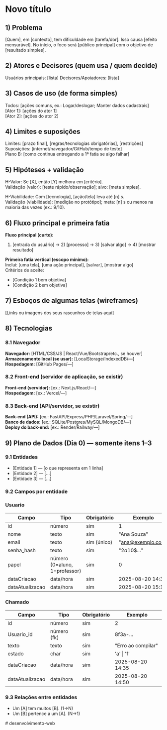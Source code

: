 # Novo título
<!-- EXEMPLO: "Empréstimos e Reservas de Materiais da Biblioteca" -->

## 1) Problema
<!-- Escreva o problema sem falar de telas/tecnologias.
     Responda: Quem sofre? Onde? O que atrapalha? Por que isso importa?
     Em uma realidade alternativa, alunos precisam diariamente de livros para que possam acompanhar suas
     aulas. Como em uma turma de Desenvolvimento WEB existem 42 alunos e apenas 13 exemplares emprestáveis 
     do livro "Lógica de Programação e algoritmos com JavaScript", por exemplo, os alunos precisam rotacionar de uma 
     forma dinâmica a forma como pegam esse livro emprestado, tendo a possibilidade de ficarem com ele 
     durante um dia.
     O objetivo é criar um Sistema de Biblioteca Online, onde será permitida a reserva desses livros por alunos,
     fazendo com que sempre haja disponibilidade de material no acervo para os alunos que necessitem dele. Fazendo com 
     que a rotabilidade dos empréstimos seja mais fluida e organizada e todos os alunos consigam utilizar o material.
     O sistema estará dentro da "Minha biblioteca" institucional, então o aluno precisa estar regularmente matriculado 
     para ter acesso ao sistema e as telas de empréstimos e reservas, não precisando haver qualquer tipo de verificação 
     para confirmar que o aluno possui ou não matricula.
      -->
[Quem], em [contexto], tem dificuldade em [tarefa/dor].
Isso causa [efeito mensurável].
No início, o foco será [público principal] com o objetivo de [resultado simples].

## 2) Atores e Decisores (quem usa / quem decide)
<!-- Liste papéis (não nomes).
     EXEMPLO:
     Usuários principais: Alunos regulamente matriculados, bibliotecários
     Decisores/Apoiadores: Bibliotecários -->
Usuários principais: [lista]
Decisores/Apoiadores: [lista]

## 3) Casos de uso (de forma simples)
<!-- Formato "Ator: ações que pode fazer".
     DICA: Use "Manter (inserir, mostrar, editar, remover)" quando for CRUD.
     EXEMPLO:
     Todos: Logar/deslogar do sistema; Manter dados cadastrais
     Aluno: Pode pesquisar livros e verificar quantos exemplares estão se disponíveis se o livro existir no acervo.
     Ele pode também fazer a reserva de um único exemplar, caso não esteja disponível e vai ficar em uma fila de espera
     para quando o material estiver disponível. Ele também pode emprestar um livro, deixando ele no seu nome para que 
     faça a retirada do material na biblioteca.
     Bibliotecários: Podem atulizar a quantidade de exemplares disponíveis no acervo, verificar a fila de espera, emprestam os materiais disponíveis, atualizam a fila e o status do material. 

      -->
Todos: [ações comuns, ex.: Logar/deslogar; Manter dados cadastrais]  
[Ator 1]: [ações do ator 1]  
[Ator 2]: [ações do ator 2] 

## 4) Limites e suposições
<!-- Simples assim:
     - Limites = regras/prazos/obrigações que você não controla.
     - Suposições = coisas que você espera ter e podem falhar.
     - Plano B = como você segue com a 1ª fatia se algo falhar.

     O aluno pode pedir emprestado apenas um exemplar de cada material, podendo ficar com ele durante 24hrs. Ele pode
     fazer a devolução a qualquer momento, porém ele não pode renovar o livro no mesmo dia, para que possa haver a rotatividade
     esperada. Ele, no entando, pode reservar o livro e entrar na fila de espera para poder pegar outro exemplar. Caso vença a 
     data de devolução do material, o aluno ficará impossibilidade de fazer uma nova reserva ou empréstimo durante 24hrs.
     -->
Limites: [prazo final], [regras/tecnologias obrigatórias], [restrições]  
Suposições: [internet/navegador/GitHub/tempo de teste]  
Plano B: [como continua entregando a 1ª fatia se algo falhar]

## 5) Hipóteses + validação
<!-- Preencha as duas frases abaixo. Simples e direto.
     EXEMPLO Valor: Se o aluno ver sua posição na fila, sente mais controle e conclui melhor a atividade.
     Validação: teste com 5 alunos; sucesso se ≥4 abrem/fecham chamado sem ajuda.
     EXEMPLO Viabilidade: Com app no navegador (HTML/CSS/JS + armazenamento local),
     criar e listar chamados responde em até 1 segundo na maioria das vezes (ex.: 9 de cada 10).
     Validação: medir no protótipo com 30 ações; meta: pelo menos 27 de 30 ações (9/10) em 1s ou menos. -->
H-Valor: Se [X], então [Y] melhora em [critério].  
Validação (valor): [teste rápido/observação]; alvo: [meta simples].

H-Viabilidade: Com [tecnologia], [ação/tela] leva até [n] s.  
Validação (viabilidade): [medição no protótipo]; meta: [n] s ou menos na maioria das vezes (ex.: 9/10).

## 6) Fluxo principal e primeira fatia
<!-- Pense “Entrada → Processo → Saída”.
     Fluxo principal:
     1) Aluno faz uma pesquisa de um material;
     2) Checa quantos materias estão disponíveis;
     3) Se tiver disponibilidade -> faz reserva pra retirar na biblioteca;
     4) Se não tiver mais exemplares -> faz reserva e entra na fila para retirada;
     5) Bibliotecário recebe notificação para fazer a liberação do material;
     6) Faz a entrega para o aluno do material;
     7) Depois de fazer o uso necessário, o aluno devolve o material;
     8) Bibliotecário atualiza o status do material devolvido ou o atribui para o próximo da fila.

     EXEMPLO de Fluxo:
     1) Aluno faz login
     2) Clica em "Pedir ajuda" e descreve a dúvida
     3) Sistema salva e coloca na fila
     4) Lista mostra ordem e tempo desde criação
     5) Professor encerra o chamado
     EXEMPLO de 1ª fatia:
     Inclui login simples, criar chamado, listar em ordem.
     Critérios de aceite (objetivos): criar → aparece na lista com horário; encerrar → some ou marca "fechado". -->
**Fluxo principal (curto):**  
1) [entrada do usuário] → 2) [processo] → 3) [salvar algo] → 4) [mostrar resultado]

**Primeira fatia vertical (escopo mínimo):**  
Inclui: [uma tela], [uma ação principal], [salvar], [mostrar algo]  
Critérios de aceite:
- [Condição 1 bem objetiva]
- [Condição 2 bem objetiva]

## 7) Esboços de algumas telas (wireframes)
<!-- Vale desenho no papel (foto), Figma, Excalidraw, etc. Não precisa ser bonito, precisa ser claro.
     EXEMPLO de telas:
     • Login
     • Lista de chamados (ordem + tempo desde criação)
     • Novo chamado (formulário simples)
     • Painel do professor (atender/encerrar)
     EXEMPLO de imagem:
     ![Wireframe - Lista de chamados](img/wf-lista-chamados.png) -->
[Links ou imagens dos seus rascunhos de telas aqui]

## 8) Tecnologias
<!-- Liste apenas o que você REALMENTE pretende usar agora. -->

### 8.1 Navegador
**Navegador:** [HTML/CSS/JS | React/Vue/Bootstrap/etc., se houver]  
**Armazenamento local (se usar):** [LocalStorage/IndexedDB/—]  
**Hospedagem:** [GitHub Pages/—]

### 8.2 Front-end (servidor de aplicação, se existir)
**Front-end (servidor):** [ex.: Next.js/React/—]  
**Hospedagem:** [ex.: Vercel/—]

### 8.3 Back-end (API/servidor, se existir)
**Back-end (API):** [ex.: FastAPI/Express/PHP/Laravel/Spring/—]  
**Banco de dados:** [ex.: SQLite/Postgres/MySQL/MongoDB/—]  
**Deploy do back-end:** [ex.: Render/Railway/—]

## 9) Plano de Dados (Dia 0) — somente itens 1–3
<!-- Defina só o essencial para criar o banco depois. -->

### 9.1 Entidades
<!-- EXEMPLO:
     - Usuario — pessoa que usa o sistema (aluno/professor)
     - Chamado — pedido de ajuda criado por um usuário -->
- [Entidade 1] — [o que representa em 1 linha]
- [Entidade 2] — [...]
- [Entidade 3] — [...]

### 9.2 Campos por entidade
<!-- Use tipos simples: uuid, texto, número, data/hora, booleano, char. -->

### Usuario
| Campo           | Tipo                          | Obrigatório | Exemplo            |
|-----------------|-------------------------------|-------------|--------------------|
| id              | número                        | sim         | 1                  |
| nome            | texto                         | sim         | "Ana Souza"        |
| email           | texto                         | sim (único) | "ana@exemplo.com"  |
| senha_hash      | texto                         | sim         | "$2a$10$..."       |
| papel           | número (0=aluno, 1=professor) | sim         | 0                  |
| dataCriacao     | data/hora                     | sim         | 2025-08-20 14:30   |
| dataAtualizacao | data/hora                     | sim         | 2025-08-20 15:10   |

### Chamado
| Campo           | Tipo               | Obrigatório | Exemplo                 |
|-----------------|--------------------|-------------|-------------------------|
| id              | número             | sim         | 2                       |
| Usuario_id      | número (fk)        | sim         | 8f3a-...                |
| texto           | texto              | sim         | "Erro ao compilar"      |
| estado          | char               | sim         | 'a' \| 'f'              |
| dataCriacao     | data/hora          | sim         | 2025-08-20 14:35        |
| dataAtualizacao | data/hora          | sim         | 2025-08-20 14:50        |

### 9.3 Relações entre entidades
<!-- Frases simples bastam. EXEMPLO:
     Um Usuario tem muitos Chamados (1→N).
     Um Chamado pertence a um Usuario (N→1). -->
- Um [A] tem muitos [B]. (1→N)
- Um [B] pertence a um [A]. (N→1)


<!-- 
Procurar todos os comandos npm's precisos para que possa rodar o node.js.
Também iniciar o trabalho, tentando utilizar o que já produzi em DOO com a biblioteca digital que ue criei.
Tentar fazer o mais simples possível para que não fique complicado de modificar e entender o fluxo.
Já possuo o problema e já sei mais ou menos como chegar na solução. O que o professor explicou na sala é facilmente
entendido com o chat, mas sempre daquele jeito: pede pra ele explicar e aprende a fazer sozinha.
Preciso fazer com que o que está rodando no VS suba automaticamente para o GitHub. Para isso, tenho que alterar a minha chave SSH
talvez até mesmo reconfigurar o Git.

Isso é para ser entregue até semana que vem. 
Tudo o que ele produz em sala de aula ele também adiciona ao repositório dele no Git e no SIGAA.
Precisa criar uma pasta src e um arquivo .gitignore, para dentro desta pasta ir adicionando arquivos que não precisam ir para o git.
 --># desenvolvimento-web
